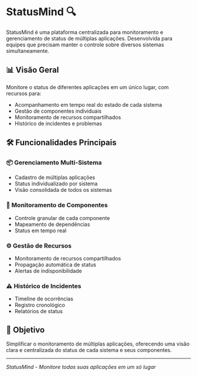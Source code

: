 # StatusMind 🔍

StatusMind é uma plataforma centralizada para monitoramento e gerenciamento de status de múltiplas aplicações. Desenvolvida para equipes que precisam manter o controle sobre diversos sistemas simultaneamente.

## 📊 Visão Geral

Monitore o status de diferentes aplicações em um único lugar, com recursos para:
- Acompanhamento em tempo real do estado de cada sistema
- Gestão de componentes individuais
- Monitoramento de recursos compartilhados
- Histórico de incidentes e problemas
## 🛠️ Funcionalidades Principais

### 📦 Gerenciamento Multi-Sistema
- Cadastro de múltiplas aplicações
- Status individualizado por sistema
- Visão consolidada de todos os sistemas
### 🧩 Monitoramento de Componentes
- Controle granular de cada componente
- Mapeamento de dependências
- Status em tempo real
### ⚙️ Gestão de Recursos
- Monitoramento de recursos compartilhados
- Propagação automática de status
- Alertas de indisponibilidade
### ⚠️ Histórico de Incidentes
- Timeline de ocorrências
- Registro cronológico
- Relatórios de status
## 🎯 Objetivo

Simplificar o monitoramento de múltiplas aplicações, oferecendo uma visão clara e centralizada do status de cada sistema e seus componentes.

---
*StatusMind - Monitore todas suas aplicações em um só lugar*

